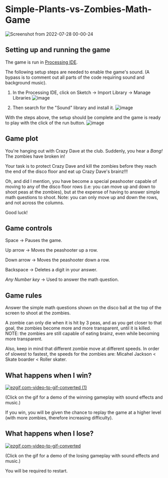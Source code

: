 # Simple-Plants-vs-Zombies-Math-Game

![Screenshot from 2022-07-28 00-00-24](https://user-images.githubusercontent.com/32112989/219811896-ea0e55ed-4b4d-48c3-b1e6-616f0eb5b2c5.png)

## Setting up and running the game

The game is run in [Processing IDE](https://processing.org/download).

The following setup steps are needed to enable the game's sound. (A bypass is to comment out all parts of the code requiring sound and background music).

1. In the Processing IDE, click on Sketch -> Import Library -> Manage Libraries
![image](https://github.com/liaorosemary/Simple-Plants-vs-Zombies-Math-Game/assets/32112989/694205d1-9319-40b9-a6e9-368f012dfddd)

2. Then search for the "Sound" library and install it.
![image](https://github.com/liaorosemary/Simple-Plants-vs-Zombies-Math-Game/assets/32112989/5ea9a14f-b594-4bee-90ab-1872f196f2f9)


With the steps above, the setup should be complete and the game is ready to play with the click of the run button.
![image](https://github.com/liaorosemary/Simple-Plants-vs-Zombies-Math-Game/assets/32112989/72ef965b-2682-4a72-8018-63a0116db66e)


## Game plot
You're hanging out with Crazy Dave at the club. Suddenly, you hear a *Bang!* The zombies have broken in!

Your task is to protect Crazy Dave and kill the zombies before they reach the end of the disco floor and eat up Crazy Dave's brainz!!!

Oh, and did I mention, you have become a special peashooter capable of moving to any of the disco floor rows (i.e: you can move up and down to shoot peas at the zombies), but at the expense of having to answer simple math questions to shoot. Note: you can only move up and down the rows, and not across the columns.

Good luck!

## Game controls
Space -> Pauses the game.


Up arrow -> Moves the peashooter up a row.

Down arrow -> Moves the peashooter down a row.


Backspace -> Deletes a digit in your answer.

*Any Number key* -> Used to answer the math question.

## Game rules
Answer the simple math questions shown on the disco ball at the top of the screen to shoot at the zombies.

A zombie can only die when it is hit by 3 peas, and as you get closer to that goal, the zombies become more and more transparent, until it is killed. NOTE: the zombies are still capable of eating brainz, even while becoming more transparent.

Also, keep in mind that different zombie move at different speeds. In order of slowest to fastest, the speeds for the zombies are: Micahel Jackson < Skate boarder < Roller skater.

## What happens when I win?
[![ezgif com-video-to-gif-converted (1)](https://github.com/liaorosemary/Simple-Plants-vs-Zombies-Math-Game/assets/32112989/a63d346c-6951-4f0f-8643-d2037de7f85e)](https://www.youtube.com/watch?v=4oOZYe664hs)

(Click on the gif for a demo of the winning gameplay with sound effects and music.)

If you win, you will be given the chance to replay the game at a higher level (with more zombies, therefore increasing difficulty).

## What happens when I lose?
[![ezgif com-video-to-gif-converted](https://github.com/liaorosemary/Simple-Plants-vs-Zombies-Math-Game/assets/32112989/9ddf7a43-2d80-4820-852a-9dab12445eb3)](https://www.youtube.com/watch?v=AYf4-JbvrvQ)

(Click on the gif for a demo of the losing gameplay with sound effects and music.)

You will be required to restart.
